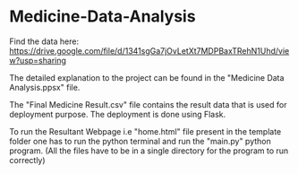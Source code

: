 # Medicine-Data-Analysis

Find the data here:
https://drive.google.com/file/d/1341sgGa7jOvLetXt7MDPBaxTRehN1Uhd/view?usp=sharing

The detailed explanation to the project can be found in the "Medicine Data Analysis.ppsx" file.

The "Final Medicine Result.csv" file contains the result data that is used for deployment purpose.
The deployment is done using Flask.

To run the Resultant Webpage i.e "home.html" file present in the template folder one has to run the python terminal and run the "main.py" python program. (All the files have to be in a single directory for the program to run correctly)
